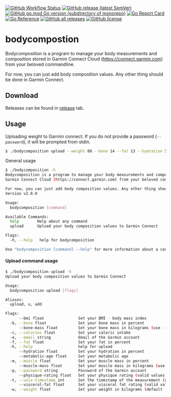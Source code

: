 <p align="center">

[![GitHub Workflow Status](https://img.shields.io/github/actions/workflow/status/davidkroell/bodycomposition/build.yml?branch=master)](https://github.com/davidkroell/bodycomposition/actions/workflows/build.yml)
[![GitHub release (latest SemVer)](https://img.shields.io/github/v/release/davidkroell/bodycomposition)](https://github.com/davidkroell/bodycomposition/releases/latest)
[![GitHub go.mod Go version (subdirectory of monorepo)](https://img.shields.io/github/go-mod/go-version/davidkroell/bodycomposition)](https://github.com/davidkroell/bodycomposition/blob/master/go.mod)
[![Go Report Card](https://goreportcard.com/badge/github.com/davidkroell/bodycomposition)](https://goreportcard.com/report/github.com/davidkroell/bodycomposition)
[![Go Reference](https://pkg.go.dev/badge/github.com/davidkroell/bodycomposition.svg)](https://pkg.go.dev/github.com/davidkroell/bodycomposition)
[![GitHub all releases](https://img.shields.io/github/downloads/davidkroell/bodycomposition/total?color=orange)](https://github.com/davidkroell/bodycomposition/releases)
[![GitHub license](https://img.shields.io/github/license/davidkroell/bodycomposition)](https://github.com/davidkroell/bodycomposition/blob/master/LICENSE)

</p>

# bodycompostion
Bodycomposition is a program to manage your body measurements and composition stored in
Garmin Connect Cloud (https://connect.garmin.com) from your beloved commandline.

For now, you can just add body composition values. Any other thing should be done in Garmin Connect.


## Download
Releases can be found in [release](https://github.com/davidkroell/bodycomposition/releases) tab.


## Usage

Uploading weight to Garmin connect. If you do not provide a password (`--password`), it will be prompted from stdin.
```bash
$ ./bodycomposition upload --weight 80 --bone 14 --fat 13 --hydration 58 --muscle 42 --email john.doe@mail.com
```

General usage
```bash
$ ./bodycomposition -h
Bodycomposition is a program to manage your body measurements and composition stored in
Garmin Connect Cloud (https://connect.garmin.com) from your beloved commandline.

For now, you can just add body composition values. Any other thing should be done in Garmin Connect.
Version v2.0.0

Usage:
  bodycomposition [command]

Available Commands:
  help        Help about any command
  upload      Upload your body composition values to Garmin Connect

Flags:
  -h, --help   help for bodycomposition

Use "bodycomposition [command] --help" for more information about a command.
```

#### Upload command usage

```bash
$ ./bodycomposition upload -h
Upload your body composition values to Garmin Connect

Usage:
  bodycomposition upload [flags]

Aliases:
  upload, u, add

Flags:
      --bmi float               Set your BMI - body mass index
  -b, --bone float              Set your bone mass in percent
      --bone-mass float         Set your bone mass in kilograms (use --bone or --bone-mass)
  -c, --calories float          Set your caloric intake
  -e, --email string            Email of the Garmin account
  -f, --fat float               Set your fat in percent
  -h, --help                    help for upload
      --hydration float         Set your hydration in percent
      --metabolic-age float     Set your metabolic age
  -m, --muscle float            Set your muscle mass in percent
      --muscle-mass float       Set your muscle mass in kilograms (use -muscle or --muscle-mass)
  -p, --password string         Password of the Garmin account
      --physique-rating float   Set your physique rating (valid values: 1-9)
  -t, --unix-timestamp int      Set the timestamp of the measurement (default -1)
      --visceral-fat float      Set your visceral fat rating (valid values: 1-60)
  -w, --weight float            Set your weight in kilograms (default -1)
```

